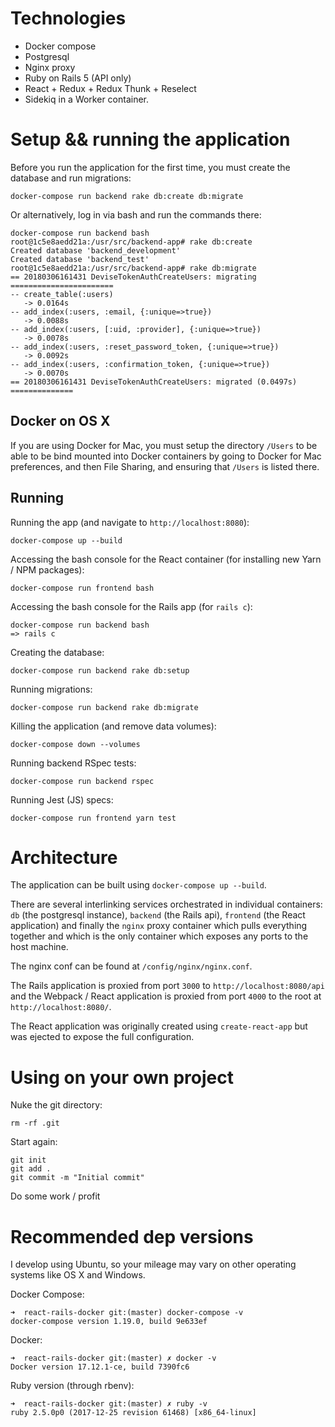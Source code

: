 # Technologies
- Docker compose
- Postgresql
- Nginx proxy
- Ruby on Rails 5 (API only)
- React + Redux + Redux Thunk + Reselect
- Sidekiq in a Worker container.

# Setup && running the application

Before you run the application for the first time, you must create the database and run migrations:

```
docker-compose run backend rake db:create db:migrate
```

Or alternatively, log in via bash and run the commands there:
```
docker-compose run backend bash
root@1c5e8aedd21a:/usr/src/backend-app# rake db:create
Created database 'backend_development'
Created database 'backend_test'
root@1c5e8aedd21a:/usr/src/backend-app# rake db:migrate
== 20180306161431 DeviseTokenAuthCreateUsers: migrating =======================
-- create_table(:users)
   -> 0.0164s
-- add_index(:users, :email, {:unique=>true})
   -> 0.0088s
-- add_index(:users, [:uid, :provider], {:unique=>true})
   -> 0.0078s
-- add_index(:users, :reset_password_token, {:unique=>true})
   -> 0.0092s
-- add_index(:users, :confirmation_token, {:unique=>true})
   -> 0.0070s
== 20180306161431 DeviseTokenAuthCreateUsers: migrated (0.0497s) ==============
```

## Docker on OS X

If you are using Docker for Mac, you must setup the directory `/Users` to be able to be bind mounted into Docker containers by going to Docker for Mac preferences, and then File Sharing, and ensuring that `/Users` is listed there.

## Running

Running the app (and navigate to `http://localhost:8080`):

```
docker-compose up --build
```

Accessing the bash console for the React container (for installing new Yarn / NPM packages):

```
docker-compose run frontend bash
```

Accessing the bash console for the Rails app (for `rails c`):

```
docker-compose run backend bash
=> rails c
```

Creating the database:

```
docker-compose run backend rake db:setup
```

Running migrations:

```
docker-compose run backend rake db:migrate
```

Killing the application (and remove data volumes):

```
docker-compose down --volumes
```

Running backend RSpec tests:

```
docker-compose run backend rspec
```

Running Jest (JS) specs:

```
docker-compose run frontend yarn test
```

# Architecture

The application can be built using `docker-compose up --build`.

There are several interlinking services orchestrated in individual containers: `db` (the postgresql instance), `backend` (the Rails api), `frontend` (the React application) and finally the `nginx` proxy container which pulls everything together and which is the only container which exposes any ports to the host machine.

The nginx conf can be found at `/config/nginx/nginx.conf`.

The Rails application is proxied from port `3000` to `http://localhost:8080/api` and the Webpack / React application is proxied from port `4000` to the root at `http://localhost:8080/`.

The React application was originally created using `create-react-app` but was ejected to expose the full configuration.

# Using on your own project

Nuke the git directory:

```
rm -rf .git
```

Start again:

```
git init
git add .
git commit -m "Initial commit"
```

Do some work / profit

# Recommended dep versions

I develop using Ubuntu, so your mileage may vary on other operating systems like OS X and Windows.

Docker Compose:

```
➜  react-rails-docker git:(master) docker-compose -v
docker-compose version 1.19.0, build 9e633ef
```

Docker:

```
➜  react-rails-docker git:(master) ✗ docker -v
Docker version 17.12.1-ce, build 7390fc6
```

Ruby version (through rbenv):

```
➜  react-rails-docker git:(master) ✗ ruby -v
ruby 2.5.0p0 (2017-12-25 revision 61468) [x86_64-linux]
```

